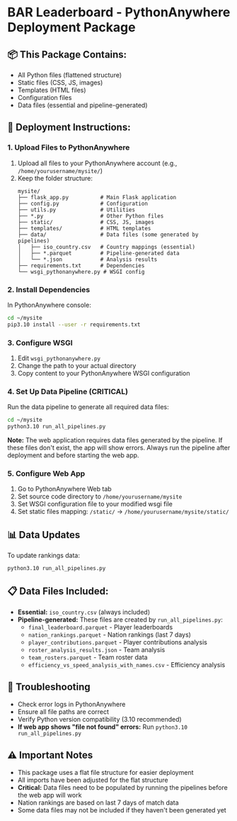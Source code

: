 # BAR Leaderboard - PythonAnywhere Deployment Package

## 📦 This Package Contains:
- All Python files (flattened structure)
- Static files (CSS, JS, images)
- Templates (HTML files)
- Configuration files
- Data files (essential and pipeline-generated)

## 🚀 Deployment Instructions:

### 1. Upload Files to PythonAnywhere
1. Upload all files to your PythonAnywhere account (e.g., `/home/yourusername/mysite/`)
2. Keep the folder structure:
   ```
   mysite/
   ├── flask_app.py          # Main Flask application
   ├── config.py             # Configuration
   ├── utils.py              # Utilities
   ├── *.py                  # Other Python files
   ├── static/               # CSS, JS, images
   ├── templates/            # HTML templates
   ├── data/                 # Data files (some generated by pipelines)
   │   ├── iso_country.csv   # Country mappings (essential)
   │   ├── *.parquet         # Pipeline-generated data
   │   └── *.json            # Analysis results
   ├── requirements.txt      # Dependencies
   └── wsgi_pythonanywhere.py # WSGI config
   ```

### 2. Install Dependencies
In PythonAnywhere console:
```bash
cd ~/mysite
pip3.10 install --user -r requirements.txt
```

### 3. Configure WSGI
1. Edit `wsgi_pythonanywhere.py`
2. Change the path to your actual directory
3. Copy content to your PythonAnywhere WSGI configuration

### 4. Set Up Data Pipeline (CRITICAL)
Run the data pipeline to generate all required data files:
```bash
cd ~/mysite
python3.10 run_all_pipelines.py
```

**Note:** The web application requires data files generated by the pipeline. If these files don't exist, the app will show errors. Always run the pipeline after deployment and before starting the web app.

### 5. Configure Web App
1. Go to PythonAnywhere Web tab
2. Set source code directory to `/home/yourusername/mysite`
3. Set WSGI configuration file to your modified wsgi file
4. Set static files mapping: `/static/` -> `/home/yourusername/mysite/static/`

## 📊 Data Updates
To update rankings data:
```bash
python3.10 run_all_pipelines.py
```

## 📋 Data Files Included:
- **Essential:** `iso_country.csv` (always included)
- **Pipeline-generated:** These files are created by `run_all_pipelines.py`:
  - `final_leaderboard.parquet` - Player leaderboards
  - `nation_rankings.parquet` - Nation rankings (last 7 days)
  - `player_contributions.parquet` - Player contributions analysis
  - `roster_analysis_results.json` - Team analysis
  - `team_rosters.parquet` - Team roster data
  - `efficiency_vs_speed_analysis_with_names.csv` - Efficiency analysis

## 🔧 Troubleshooting
- Check error logs in PythonAnywhere
- Ensure all file paths are correct
- Verify Python version compatibility (3.10 recommended)
- **If web app shows "file not found" errors:** Run `python3.10 run_all_pipelines.py`

## ⚠️ Important Notes
- This package uses a flat file structure for easier deployment
- All imports have been adjusted for the flat structure
- **Critical:** Data files need to be populated by running the pipelines before the web app will work
- Nation rankings are based on last 7 days of match data
- Some data files may not be included if they haven't been generated yet
